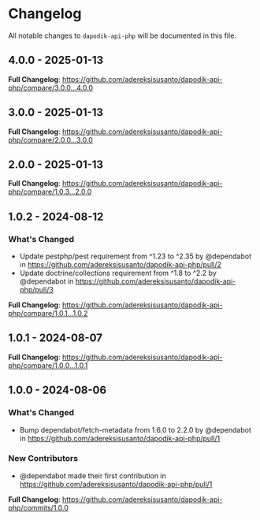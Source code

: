 # Changelog

All notable changes to `dapodik-api-php` will be documented in this file.

## 4.0.0 - 2025-01-13

**Full Changelog**: https://github.com/adereksisusanto/dapodik-api-php/compare/3.0.0...4.0.0

## 3.0.0 - 2025-01-13

**Full Changelog**: https://github.com/adereksisusanto/dapodik-api-php/compare/2.0.0...3.0.0

## 2.0.0 - 2025-01-13

**Full Changelog**: https://github.com/adereksisusanto/dapodik-api-php/compare/1.0.3...2.0.0

## 1.0.2 - 2024-08-12

### What's Changed

* Update pestphp/pest requirement from ^1.23 to ^2.35 by @dependabot in https://github.com/adereksisusanto/dapodik-api-php/pull/2
* Update doctrine/collections requirement from ^1.8 to ^2.2 by @dependabot in https://github.com/adereksisusanto/dapodik-api-php/pull/3

**Full Changelog**: https://github.com/adereksisusanto/dapodik-api-php/compare/1.0.1...1.0.2

## 1.0.1 - 2024-08-07

**Full Changelog**: https://github.com/adereksisusanto/dapodik-api-php/compare/1.0.0...1.0.1

## 1.0.0 - 2024-08-06

### What's Changed

* Bump dependabot/fetch-metadata from 1.6.0 to 2.2.0 by @dependabot in https://github.com/adereksisusanto/dapodik-api-php/pull/1

### New Contributors

* @dependabot made their first contribution in https://github.com/adereksisusanto/dapodik-api-php/pull/1

**Full Changelog**: https://github.com/adereksisusanto/dapodik-api-php/commits/1.0.0
